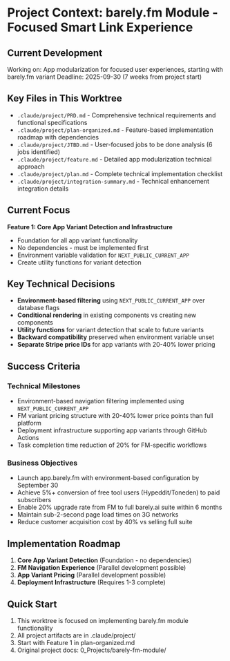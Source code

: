 # Project Context: barely.fm Module - Focused Smart Link Experience

## Current Development
Working on: App modularization for focused user experiences, starting with barely.fm variant
Deadline: 2025-09-30 (7 weeks from project start)

## Key Files in This Worktree
- `.claude/project/PRD.md` - Comprehensive technical requirements and functional specifications
- `.claude/project/plan-organized.md` - Feature-based implementation roadmap with dependencies
- `.claude/project/JTBD.md` - User-focused jobs to be done analysis (6 jobs identified)
- `.claude/project/feature.md` - Detailed app modularization technical approach
- `.claude/project/plan.md` - Complete technical implementation checklist
- `.claude/project/integration-summary.md` - Technical enhancement integration details

## Current Focus
**Feature 1: Core App Variant Detection and Infrastructure**
- Foundation for all app variant functionality
- No dependencies - must be implemented first
- Environment variable validation for `NEXT_PUBLIC_CURRENT_APP`
- Create utility functions for variant detection

## Key Technical Decisions
- **Environment-based filtering** using `NEXT_PUBLIC_CURRENT_APP` over database flags
- **Conditional rendering** in existing components vs creating new components
- **Utility functions** for variant detection that scale to future variants
- **Backward compatibility** preserved when environment variable unset
- **Separate Stripe price IDs** for app variants with 20-40% lower pricing

## Success Criteria

### Technical Milestones
- Environment-based navigation filtering implemented using `NEXT_PUBLIC_CURRENT_APP`
- FM variant pricing structure with 20-40% lower price points than full platform
- Deployment infrastructure supporting app variants through GitHub Actions
- Task completion time reduction of 20% for FM-specific workflows

### Business Objectives
- Launch app.barely.fm with environment-based configuration by September 30
- Achieve 5%+ conversion of free tool users (Hypeddit/Toneden) to paid subscribers
- Enable 20% upgrade rate from FM to full barely.ai suite within 6 months
- Maintain sub-2-second page load times on 3G networks
- Reduce customer acquisition cost by 40% vs selling full suite

## Implementation Roadmap
1. **Core App Variant Detection** (Foundation - no dependencies)
2. **FM Navigation Experience** (Parallel development possible)
3. **App Variant Pricing** (Parallel development possible)  
4. **Deployment Infrastructure** (Requires 1-3 complete)

## Quick Start
1. This worktree is focused on implementing barely.fm module functionality
2. All project artifacts are in .claude/project/
3. Start with Feature 1 in plan-organized.md
4. Original project docs: 0_Projects/barely-fm-module/